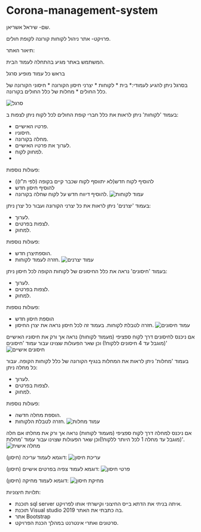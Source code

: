# Corona-management-system
שם- שיראל אשריאן.

פרויקט- אתר ניהול לקוחות קורונה לקופת חולים.

תיאור האתר:

המשתמש באתר מגיע בהתחלה לעמוד הבית. 

בראש כל עמוד מופיע סרגל

בסרגל ניתן להגיע לעמודי:* בית * לקוחות * יצרני חיסון הקורונה * חיסוני הקורונה של כלל החולים * מחלות של כלל החולים בקורונה.

![סרגל ](https://user-images.githubusercontent.com/74378786/197391617-58ff069b-d0b7-48f3-83b0-ea71cd141011.png)


בעמוד 'לקוחות' ניתן לראות את כלל חברי קופת החולים לכל לקוח ניתן לצפות ב:
* פרטיו האישיים. 
* חיסוניו.
* מחלה  בקורונה. 
* לערוך את פרטיו האישיים.
* למחוק לקוח.
* 
פעולות נוספות: 
* להוסיף לקוח חדש(לא יתווסף לקוח שכבר קיים בקופה (לפי ת"ז))
* להוסיף חיסון חדש 
* להוסיף דיווח חדש על לקוח שחלה בקורונה.
![עמוד לקוחות](https://user-images.githubusercontent.com/74378786/197392382-dc1e7509-46a2-4172-a4e7-97162ef298a3.png)



בעמוד 'יצרנים' ניתן לראות את כל יצרני הקורונה ועבור כל יצרן ניתן:
* לערוך.
* לצפות בפרטים.
* למחוק.
 
פעולות נוספות:
* הוספתיצרן חדש.
* חזרה לעמוד לקוחות.
![עמוד יצרנים ](https://user-images.githubusercontent.com/74378786/197392651-c6f5abfd-c3f5-487c-a6e0-07b3e3885386.png)

בעמוד 'חיסונים' נראה את כלל החיסונים של לקוחות הקופה לכל חיסון ניתן:
* לערוך.
* לצפות בפרטים.
* למחוק.
 
פעולות נוספות:
* הוספת חיסון חדש 
* חזרה לטבלת לקוחות.
בעמוד זה לכל חיסון נראה את יצרן החיסון.
![עמוד חיסונים ](https://user-images.githubusercontent.com/74378786/197392794-f9ae9593-a5d6-4c8d-865a-db4c09be886d.png)

אם ניכנס לחיסונים דרך לקוח ספציפי (מעמוד לקוחות) נראה אך ורק את חיסוניו האישיים (מוגבל עד 4 חיסונים ללקוח!) וכן שאר הפעולות שצוינו עבור עמוד 'חיסונים'
![חיסונים אישיים ](https://user-images.githubusercontent.com/74378786/197392896-87e4ea3d-417d-4dfd-a4a3-3142ccafe860.png)

בעמוד 'מחלות' ניתן לראות את  המחלות בנגיף הקורונה של כלל לקוחות הקופה. עבור כל מחלה ניתן:
* לערוך.
* לצפות בפרטים.
* למחוק.
  
פעולות נוספות:
* הוספת מחלה חדשה.
*  חזרה לטבלת הלקוחות.
![עמוד מחלות ](https://user-images.githubusercontent.com/74378786/197393547-3c84ec19-68e2-4470-a433-88df85903a4a.png)



אם ניכנס למחלה דרך לקוח ספציפי (מעמוד לקוחות) נראה אך ורק את מחלתו אם חלה (מוגבל עד מחלה 1 לכל היותר ללקוח!)וכן שאר הפעולות שצוינו עבור 
עמוד 'מחלות'.
![מחלה אישית](https://user-images.githubusercontent.com/74378786/197393038-6adcbbb7-6eeb-4958-8e38-4f4ac6b6edbc.png)




דוגמא לעמוד עריכה (חיסון):
![עריכת חיסון ](https://user-images.githubusercontent.com/74378786/197393962-1c98ab99-adc1-4e5a-a1b2-91e40d04d2b1.png)


דוגמא לעמוד צפיה בפרטים אישיים (חיסון):
![פרטי חיסון](https://user-images.githubusercontent.com/74378786/197393748-be236217-e816-49bb-8a21-ffe6bd09132a.png)


דוגמא לעמוד מחיקה (חיסון):
![מחיקת חיסון](https://user-images.githubusercontent.com/74378786/197393819-99ab6b0f-1690-492e-aed4-f69bb3d4ca5f.png)




תלויות חיצוניות:
- תוכנת sql server  איתה בניתי את הדתא בייס החיצוני וקישרתי אותו לפרויקט.
- תוכנת  Visual studio 2019 בה כתבתי את האתר. 
- אתר Bootstrap
- סרטונים ואתרי אינטרנט במהלך הכנת הפרויקט.


